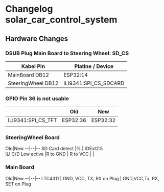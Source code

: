 # Changelog solar_car_control_system

## Hardware Changes

### DSUB Plug Main Board to Steering Wheel: SD_CS

Kabel Pin | Platine / Device
---|---
MainBoard DB12| ESP32:14 
SteeringWheel DB12 | ILI9341:SPI_CS_SDCARD 

### GPIO Pin 36 is not usable 

|                    | Old      | New      |
| ------------------ | -------- | -------- |
| ILI9341:SPI_CS_TFT | ESP32:36 | ESP32:32 |
|                    |          |          |

### SteeringWheel Board


Old|New
--|--|--
SD Card detect |% | IOExt2:5  
ILI C/D Low active	|R to GND	| R to VCC 
	|	|  

### Main Board

Old|New
--|--|--
 LTC4311 | GND, VCC, TX, RX on Plug | GND,VCC,Tx, RX, SET on Plug 
